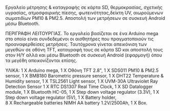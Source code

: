 Εργαλείο μέτρησης & καταγραφής σε κάρτα SD, θερμοκρασίας, σχετικής υγρασίας, ατμοσφαιρικής πίεσης, φωτεινότητας,δείκτη UV, αιωρούμενων σωματιδίων ΡΜ10 & ΡΜ2.5.  Αποστολή των μετρήσεων σε συσκευή Android μέσω Bluetooth.

ΠΕΡΙΓΡΑΦΗ ΛΕΙΤΟΥΡΓΙΑΣ.
Το εργαλείο βασίζεται σε ένα Arduino mega στο οποίο είναι συνδεδεμένοι οι αισθητήρες που πραγματοποιούν τις προαναφερθείσες μετρήσεις. Ταυτόχρονα γίνεται απεικόνιση των μεγεθών σε οθόνη TFT, καταγραφή τους σε κάρτα SD και αποστολή τους στον Η/Υ αλλά και μέσω Bluetooth σε συσκευή Android (εφαρμογή) όπου τα μεγέθη απεικονίζονται επίσης.

ΥΛΙΚΑ: 
1 X Arduino mega, 
1 X Οθόνη TFT 2.8", 
1 X SDS011 PM10 & PM2.5 sensor, 
1 X BMB180 Barometric pressure sensor, 
1 X DHT22 Temperature & Humidity sensor, 
1 X TSL2561 Light sensor, 
1 X UVM-30A Ultraviolet Ray Detection Sensor
1 X RTC DS1307 Real Time Clock, 
1 X SD Datalogger module, 
1 X Bluetooth HC-05, 
1 X Step down voltage regulator (3.3V), 
1 X Step down voltage regulator (5V), 
1 X Battery holder,  
8 X Rechargeable batteries NIMH AA battery 1.2V/2500Ah, 
1 X Box.
